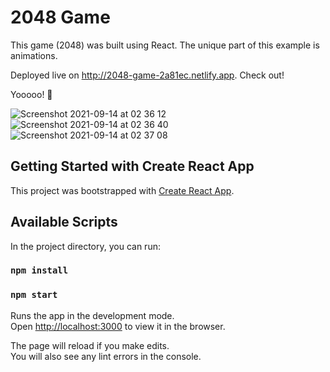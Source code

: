 # 2048 Game

This game (2048) was built using React. The unique part of this example is animations.

Deployed live on http://2048-game-2a81ec.netlify.app. Check out!

Yooooo! 🚀

![Screenshot 2021-09-14 at 02 36 12](https://user-images.githubusercontent.com/68222437/133170919-34ffe9c9-fe25-4046-b6da-d54abfdb0561.png)
![Screenshot 2021-09-14 at 02 36 40](https://user-images.githubusercontent.com/68222437/133170925-ccf0affd-599c-4aef-b1ac-5dcfaf1d2d0a.png)
![Screenshot 2021-09-14 at 02 37 08](https://user-images.githubusercontent.com/68222437/133170927-85a63259-3464-4090-a03e-6a0241a624c7.png)


## Getting Started with Create React App

This project was bootstrapped with [Create React App](https://github.com/facebook/create-react-app).

## Available Scripts

In the project directory, you can run:

### `npm install`
### `npm start`

Runs the app in the development mode.\
Open [http://localhost:3000](http://localhost:3000) to view it in the browser.

The page will reload if you make edits.\
You will also see any lint errors in the console.

